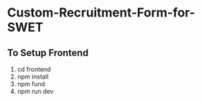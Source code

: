 # Custom-Recruitment-Form-for-SWET

## To Setup Frontend
1. cd frontend
2. npm install
3. npm fund
4. npm run dev
